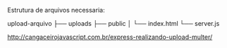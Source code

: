 Estrutura de arquivos necessaria:

upload-arquivo
    ├── uploads
    ├── public
    │   └── index.html
    └── server.js

http://cangaceirojavascript.com.br/express-realizando-upload-multer/